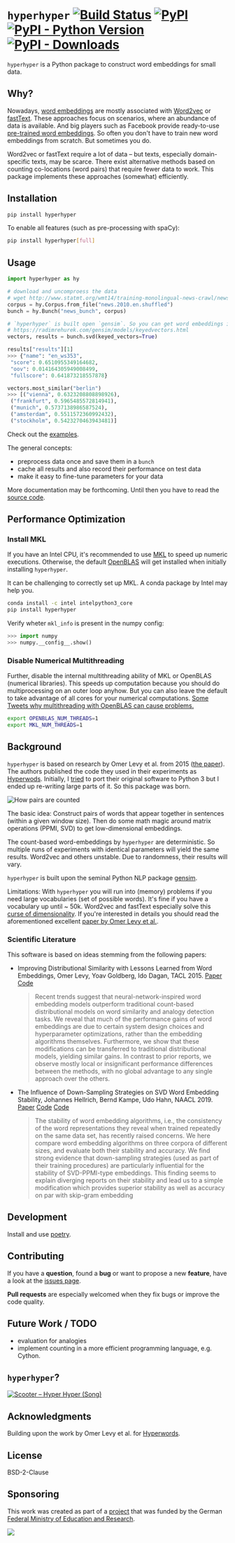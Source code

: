 # `hyperhyper` [![Build Status](https://travis-ci.com/jfilter/hyperhyper.svg?branch=master)](https://travis-ci.com/jfilter/hyperhyper) [![PyPI](https://img.shields.io/pypi/v/hyperhyper.svg)](https://pypi.org/project/hyperhyper/) [![PyPI - Python Version](https://img.shields.io/pypi/pyversions/hyperhyper.svg)](https://pypi.org/project/hyperhyper/) [![PyPI - Downloads](https://img.shields.io/pypi/dm/hyperhyper)](https://pypistats.org/packages/hyperhyper)

`hyperhyper` is a Python package to construct word embeddings for small data.

## Why?

Nowadays, [word embeddings](https://en.wikipedia.org/wiki/Word_embedding) are mostly associated with [Word2vec](https://en.wikipedia.org/wiki/Word2vec) or [fastText](https://en.wikipedia.org/wiki/FastText).
These approaches focus on scenarios, where an abundance of data is available.
And big players such as Facebook provide ready-to-use [pre-trained word embeddings](https://fasttext.cc/docs/en/crawl-vectors.html).
So often you don't have to train new word embeddings from scratch.
But sometimes you do.

Word2vec or fastText require a lot of data – but texts, especially domain-specific texts, may be scarce.
There exist alternative methods based on counting co-locations (word pairs) that require fewer data to work.
This package implements these approaches (somewhat) efficiently.

## Installation

```bash
pip install hyperhyper
```

To enable all features (such as pre-processing with spaCy):

```bash
pip install hyperhyper[full]
```

## Usage

```python
import hyperhyper as hy

# download and uncomproess the data
# wget http://www.statmt.org/wmt14/training-monolingual-news-crawl/news.2010.en.shuffled.gz && gzip -d news.2010.en.shuffled.gz
corpus = hy.Corpus.from_file("news.2010.en.shuffled")
bunch = hy.Bunch("news_bunch", corpus)

# `hyperhyper` is built open `gensim`. So you can get word embeddings in a keyed vectors format.
# https://radimrehurek.com/gensim/models/keyedvectors.html
vectors, results = bunch.svd(keyed_vectors=True)

results["results"][1]
>>> {"name": "en_ws353",
 "score": 0.6510955349164682,
 "oov": 0.014164305949008499,
 "fullscore": 0.641873218557878}

vectors.most_similar("berlin")
>>> [("vienna", 0.6323208808898926),
 ("frankfurt", 0.5965485572814941),
 ("munich", 0.5737138986587524),
 ("amsterdam", 0.5511572360992432),
 ("stockholm", 0.5423270463943481)]
```

Check out the [examples](./examples).

The general concepts:

-   preprocess data once and save them in a `bunch`
-   cache all results and also record their performance on test data
-   make it easy to fine-tune parameters for your data

More documentation may be forthcoming. Until then you have to read the [source code](./hyperhyper).

## Performance Optimization

### Install MKL

If you have an Intel CPU, it's recommended to use [MKL](https://en.wikipedia.org/wiki/Math_Kernel_Library) to speed up numeric executions.
Otherwise, the default [OpenBLAS](https://en.wikipedia.org/wiki/OpenBLAS) will get installed when initially installing `hyperhyper`.

It can be challenging to correctly set up MKL.
A conda package by Intel may help you.

```bash
conda install -c intel intelpython3_core
pip install hyperhyper
```

Verify wheter `mkl_info` is present in the numpy config:

```python
>>> import numpy
>>> numpy.__config__.show()
```

### Disable Numerical Multithreading

Further, disable the internal multithreading ability of MKL or OpenBLAS (numerical libraries).
This speeds up computation because you should do multiprocessing on an outer loop anyhow.
But you can also leave the default to take advantage of all cores for your numerical computations.
[Some Tweets why multithreading with OpenBLAS can cause problems.](https://twitter.com/honnibal/status/1067920534585917440)

```bash
export OPENBLAS_NUM_THREADS=1
export MKL_NUM_THREADS=1
```

## Background

`hyperhyper` is based on research by Omer Levy et al. from 2015 ([the paper](https://aclweb.org/anthology/papers/Q/Q15/Q15-1016/)).
The authors published the code they used in their experiments as [Hyperwods](https://bitbucket.org/omerlevy/hyperwords).
Initially, I [tried](https://github.com/jfilter/hyperwords) to port their original software to Python 3 but I ended up re-writing large parts of it.
So this package was born.


![How pairs are counted](./docs/imgs/window.svg)

The basic idea: Construct pairs of words that appear together in sentences (within a given window size).
Then do some math magic around matrix operations (PPMI, SVD) to get low-dimensional embeddings.

The count-based word-embeddings by `hyperhyper` are deterministic.
So multiple runs of experiments with identical parameters will yield the same results.
Word2vec and others unstable.
Due to randomness, their results will vary.

`hyperhyper` is built upon the seminal Python NLP package [gensim](https://radimrehurek.com/gensim/).

Limitations: With `hyperhyper` you will run into (memory) problems if you need large vocabularies (set of possible words).
It's fine if you have a vocabulary up until ~ 50k.
Word2vec and fastText especially solve this [curse of dimensionality](https://en.wikipedia.org/wiki/Curse_of_dimensionality).
If you're interested in details you should read the aforementioned excellent [paper by Omer Levy et al.](https://aclweb.org/anthology/papers/Q/Q15/Q15-1016/).

### Scientific Literature

This software is based on ideas stemming from the following papers:

-   Improving Distributional Similarity with Lessons Learned from Word Embeddings, Omer Levy, Yoav Goldberg, Ido Dagan, TACL 2015. [Paper](https://aclweb.org/anthology/papers/Q/Q15/Q15-1016/) [Code](https://bitbucket.org/omerlevy/hyperwords)
    > Recent trends suggest that neural-network-inspired word embedding models outperform traditional count-based distributional models on word similarity and analogy detection tasks. We reveal that much of the performance gains of word embeddings are due to certain system design choices and hyperparameter optimizations, rather than the embedding algorithms themselves. Furthermore, we show that these modifications can be transferred to traditional distributional models, yielding similar gains. In contrast to prior reports, we observe mostly local or insignificant performance differences between the methods, with no global advantage to any single approach over the others.
-   The Influence of Down-Sampling Strategies on SVD Word Embedding Stability, Johannes Hellrich, Bernd Kampe, Udo Hahn, NAACL 2019. [Paper](https://aclweb.org/anthology/papers/W/W19/W19-2003/) [Code](https://github.com/hellrich/hyperwords) [Code](https://github.com/hellrich/embedding_downsampling_comparison)
    > The stability of word embedding algorithms, i.e., the consistency of the word representations they reveal when trained repeatedly on the same data set, has recently raised concerns. We here compare word embedding algorithms on three corpora of different sizes, and evaluate both their stability and accuracy. We find strong evidence that down-sampling strategies (used as part of their training procedures) are particularly influential for the stability of SVD-PPMI-type embeddings. This finding seems to explain diverging reports on their stability and lead us to a simple modification which provides superior stability as well as accuracy on par with skip-gram embedding

## Development

Install and use [poetry](https://python-poetry.org/).

## Contributing

If you have a **question**, found a **bug** or want to propose a new **feature**, have a look at the [issues page](https://github.com/jfilter/hyperhyper/issues).

**Pull requests** are especially welcomed when they fix bugs or improve the code quality.

## Future Work / TODO

-   evaluation for analogies
-   implement counting in a more efficient programming language, e.g. Cython.

## `hyperhyper`?

[![Scooter – Hyper Hyper (Song)](https://img.youtube.com/vi/7Twnmhe948A/0.jpg)](https://www.youtube.com/watch?v=7Twnmhe948A "Scooter – Hyper Hyper")

## Acknowledgments

Building upon the work by Omer Levy et al. for [Hyperwords](https://bitbucket.org/omerlevy/hyperwords).

## License

BSD-2-Clause

## Sponsoring

This work was created as part of a [project](https://github.com/jfilter/ptf) that was funded by the German [Federal Ministry of Education and Research](https://www.bmbf.de/en/index.html).

<img src="./bmbf_funded.svg">
